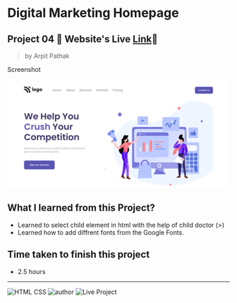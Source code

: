 # Digital Marketing Homepage

## Project 04 🚀 Website's Live [Link](https://digital-marketing-pro.netlify.app/)🔗


>by Arpit Pathak

Screenshot

![project 04 screenshot](./screenshots/desktop.png)

## What I learned from this Project?

- Learned to select child element in html with the help of child doctor (>)
- Learned how to add diffrent fonts from the Google Fonts.


## Time taken to finish this project
- 2.5 hours
---
![HTML CSS](https://img.shields.io/badge/HTML-CSS-orange)
![author](https://img.shields.io/badge/By-Arpit--Pathak-blue)
![Live Project](https://img.shields.io/badge/Live--Project-4-green)


